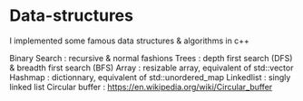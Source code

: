# Data-structures
I implemented some famous data structures &amp; algorithms in c++

Binary Search : recursive & normal fashions
Trees : depth first search (DFS) & breadth first search (BFS)
Array : resizable array, equivalent of std::vector
Hashmap : dictionnary, equivalent of std::unordered_map
Linkedlist : singly linked list
Circular buffer : https://en.wikipedia.org/wiki/Circular_buffer

